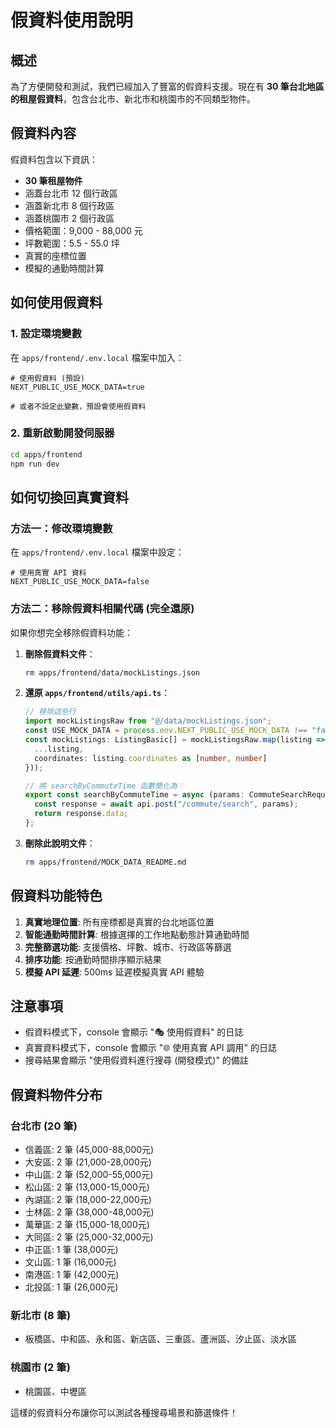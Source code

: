 # 假資料使用說明

## 概述

為了方便開發和測試，我們已經加入了豐富的假資料支援。現在有 **30 筆台北地區的租屋假資料**，包含台北市、新北市和桃園市的不同類型物件。

## 假資料內容

假資料包含以下資訊：
- **30 筆租屋物件**
- 涵蓋台北市 12 個行政區
- 涵蓋新北市 8 個行政區  
- 涵蓋桃園市 2 個行政區
- 價格範圍：9,000 - 88,000 元
- 坪數範圍：5.5 - 55.0 坪
- 真實的座標位置
- 模擬的通勤時間計算

## 如何使用假資料

### 1. 設定環境變數

在 `apps/frontend/.env.local` 檔案中加入：

```
# 使用假資料 (預設)
NEXT_PUBLIC_USE_MOCK_DATA=true

# 或者不設定此變數，預設會使用假資料
```

### 2. 重新啟動開發伺服器

```bash
cd apps/frontend
npm run dev
```

## 如何切換回真實資料

### 方法一：修改環境變數

在 `apps/frontend/.env.local` 檔案中設定：

```
# 使用真實 API 資料
NEXT_PUBLIC_USE_MOCK_DATA=false
```

### 方法二：移除假資料相關代碼 (完全還原)

如果你想完全移除假資料功能：

1. **刪除假資料文件**：
   ```bash
   rm apps/frontend/data/mockListings.json
   ```

2. **還原 `apps/frontend/utils/api.ts`**：
   ```typescript
   // 移除這些行
   import mockListingsRaw from "@/data/mockListings.json";
   const USE_MOCK_DATA = process.env.NEXT_PUBLIC_USE_MOCK_DATA !== "false";
   const mockListings: ListingBasic[] = mockListingsRaw.map(listing => ({
     ...listing,
     coordinates: listing.coordinates as [number, number]
   }));

   // 將 searchByCommuteTime 函數簡化為：
   export const searchByCommuteTime = async (params: CommuteSearchRequest): Promise<SearchResponse> => {
     const response = await api.post("/commute/search", params);
     return response.data;
   };
   ```

3. **刪除此說明文件**：
   ```bash
   rm apps/frontend/MOCK_DATA_README.md
   ```

## 假資料功能特色

1. **真實地理位置**: 所有座標都是真實的台北地區位置
2. **智能通勤時間計算**: 根據選擇的工作地點動態計算通勤時間
3. **完整篩選功能**: 支援價格、坪數、城市、行政區等篩選
4. **排序功能**: 按通勤時間排序顯示結果
5. **模擬 API 延遲**: 500ms 延遲模擬真實 API 體驗

## 注意事項

- 假資料模式下，console 會顯示 "🎭 使用假資料" 的日誌
- 真實資料模式下，console 會顯示 "🌐 使用真實 API 調用" 的日誌
- 搜尋結果會顯示 "使用假資料進行搜尋 (開發模式)" 的備註

## 假資料物件分布

### 台北市 (20 筆)
- 信義區: 2 筆 (45,000-88,000元)
- 大安區: 2 筆 (21,000-28,000元)  
- 中山區: 2 筆 (52,000-55,000元)
- 松山區: 2 筆 (13,000-15,000元)
- 內湖區: 2 筆 (18,000-22,000元)
- 士林區: 2 筆 (38,000-48,000元)
- 萬華區: 2 筆 (15,000-18,000元)
- 大同區: 2 筆 (25,000-32,000元)
- 中正區: 1 筆 (38,000元)
- 文山區: 1 筆 (16,000元)
- 南港區: 1 筆 (42,000元)
- 北投區: 1 筆 (26,000元)

### 新北市 (8 筆)
- 板橋區、中和區、永和區、新店區、三重區、蘆洲區、汐止區、淡水區

### 桃園市 (2 筆)  
- 桃園區、中壢區

這樣的假資料分布讓你可以測試各種搜尋場景和篩選條件！ 